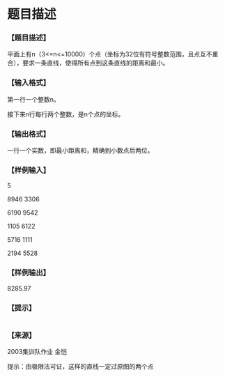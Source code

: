# 题目描述


<h3>
【题目描述】
</h3>
<p>
平面上有n（3&lt;=n&lt;=10000）个点（坐标为32位有符号整数范围，且点互不重合），要求一条直线，使得所有点到这条直线的距离和最小。
</p>
<h3>
【输入格式】
</h3>
<p>
第一行一个整数n。
</p>
<p>
接下来n行每行两个整数，是n个点的坐标。
</p>
<h3>
【输出格式】
</h3>
<p>
一行一个实数，即最小距离和，精确到小数点后两位。
</p>
<h3>
【样例输入】
</h3>
<p>
5
</p>
<p>
8946 3306
</p>
<p>
6190 9542
</p>
<p>
1105 6122
</p>
<p>
5716 1111
</p>
<p>
2194 5528
</p>
<h3>
【样例输出】
</h3>
<p>
8285.97
</p>
<h3>
【提示】
</h3>
<p>
<img src="/upload/image/20141005/20141005115023_33426.png" alt=""/> 
</p>
<h3>
【来源】
</h3>
<p>
2003集训队作业 金恺
</p>
<p>
提示：由极限法可证，这样的直线一定过原图的两个点
</p>
